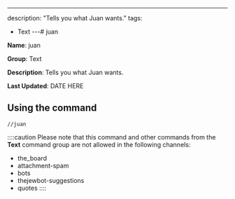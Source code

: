 ---
description: "Tells you what Juan wants."
tags:
  - Text
---# juan

**Name**: juan

**Group**: Text

**Description**: Tells you what Juan wants.

**Last Updated**: DATE HERE

## Using the command

    //juan

::::caution Please note that this command and other commands from the **Text** command group are not allowed in the following channels:
- the_board
- attachment-spam
- bots
- thejewbot-suggestions
- quotes
::::